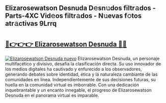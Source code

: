 ## Elizarosewatson Desnuda D𝚎sn𝚞dos filtr𝚊dos - Parts-4XC Vid𝚎os filtr𝚊dos - N𝚞evas f𝚘tos atr𝚊ctivas 9Lrrq

# <h2><a href="http://mb756n.tromn.icu/?c=Elizarosewatson+Desnuda">🔗👉👉👉 Elizarosewatson Desnuda 🔗🔗</a></h2>

[![Elizarosewatson Desnuda nuevo](https://i.imgur.com/pEAQMta.gif)](http://mb756n.tromn.icu/?c=Elizarosewatson+Desnuda)
Elizarosewatson Desnuda, un personaje multifacético y divisivo, desafía la clasificación directa. Su uso innovador de los medios digitales ha cautivado y enfurecido a los observadores, generando debates sobre identidad, ética y la naturaleza cambiante de las comunidades en línea. Independientemente de sus decisiones futuras, su huella en la comunidad virtual es imborrable. Con una dedicación inquebrantable y un encanto innegable, el progreso de Elizarosewatson Desnuda en el panorama virtual es imparable.
